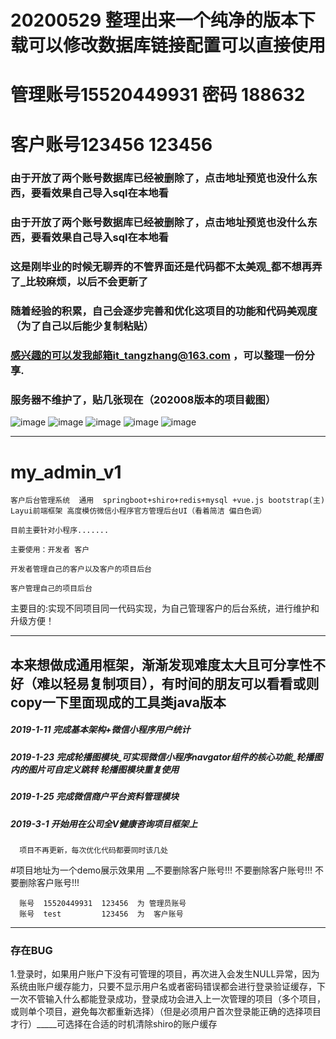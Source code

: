 # 20200529 整理出来一个纯净的版本下载可以修改数据库链接配置可以直接使用
# 管理账号15520449931 密码 188632
# 客户账号123456 123456

### 由于开放了两个账号数据库已经被删除了，点击地址预览也没什么东西，要看效果自己导入sql在本地看
### 由于开放了两个账号数据库已经被删除了，点击地址预览也没什么东西，要看效果自己导入sql在本地看
### 这是刚毕业的时候无聊弄的不管界面还是代码都不太美观_都不想再弄了_比较麻烦，以后不会更新了
### 随着经验的积累，自己会逐步完善和优化这项目的功能和代码美观度（为了自己以后能少复制粘贴）
### 感兴趣的可以发我邮箱it_tangzhang@163.com ，可以整理一份分享.


### 服务器不维护了，贴几张现在（202008版本的项目截图）
![image](https://ob-admin.oss-cn-beijing.aliyuncs.com/0.png)
![image](https://ob-admin.oss-cn-beijing.aliyuncs.com/1.png)
![image](https://ob-admin.oss-cn-beijing.aliyuncs.com/2.png)
![image](https://ob-admin.oss-cn-beijing.aliyuncs.com/3.png)
![image](https://ob-admin.oss-cn-beijing.aliyuncs.com/4.png)


--------------------------------------------------------------------------
# my_admin_v1

    客户后台管理系统  通用  springboot+shiro+redis+mysql +vue.js bootstrap(主) Layui前端框架 高度模仿微信小程序官方管理后台UI（看着简洁 偏白色调）

    目前主要针对小程序.......

    主要使用：开发者 客户

    开发者管理自己的客户以及客户的项目后台

    客户管理自己的项目后台 
    
主要目的:实现不同项目同一代码实现，为自己管理客户的后台系统，进行维护和升级方便！
    
--------------------------------------------------------------------------

## 本来想做成通用框架，渐渐发现难度太大且可分享性不好（难以轻易复制项目），有时间的朋友可以看看或则copy一下里面现成的工具类java版本



##### 2019-1-11 完成基本架构+微信小程序用户统计

##### 2019-1-23 完成轮播图模块_可实现微信小程序navgator组件的核心功能_轮播图内的图片可自定义跳转   轮播图模块重复使用

##### 2019-1-25 完成微信商户平台资料管理模块


##### 2019-3-1 开始用在公司全V健康咨询项目框架上

      项目不再更新，每次优化代码都要同时该几处
      
#项目地址为一个demo展示效果用  __不要删除客户账号!!!   不要删除客户账号!!!   不要删除客户账号!!!

      账号  15520449931  123456  为 管理员账号
      账号  test         123456  为  客户账号   


--------------------------------------------------------------------------
### 存在BUG

1.登录时，如果用户账户下没有可管理的项目，再次进入会发生NULL异常，因为系统由账户缓存能力，只要不显示用户名或者密码错误都会进行登录验证缓存，下一次不管输入什么都能登录成功，登录成功会进入上一次管理的项目（多个项目，或则单个项目，避免每次都重新选择）（但是必须用户首次登录能正确的选择项目才行）_____可选择在合适的时机清除shiro的账户缓存


